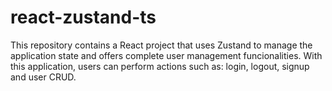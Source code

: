 # react-zustand-ts

This repository contains a React project that uses Zustand to manage the application state and offers complete user management funcionalities. With this application, users can perform actions such as: login, logout, signup and user CRUD.
